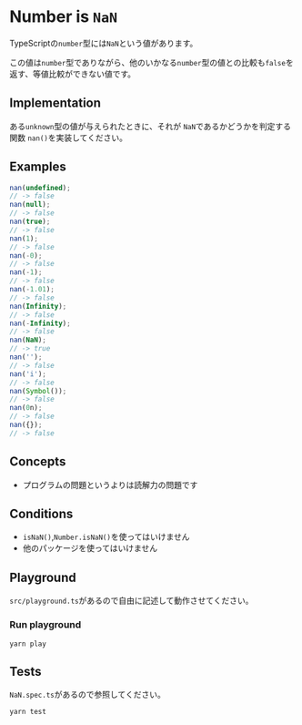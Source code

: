# Number is `NaN`

TypeScriptの`number`型には`NaN`という値があります。

この値は`number`型でありながら、他のいかなる`number`型の値との比較も`false`を返す、等値比較ができない値です。

## Implementation

ある`unknown`型の値が与えられたときに、それが `NaN`であるかどうかを判定する関数 `nan()`を実装してください。

## Examples

```typescript
nan(undefined);
// -> false
nan(null);
// -> false
nan(true);
// -> false
nan(1);
// -> false
nan(-0);
// -> false
nan(-1);
// -> false
nan(-1.01);
// -> false
nan(Infinity);
// -> false
nan(-Infinity);
// -> false
nan(NaN);
// -> true
nan('');
// -> false
nan('i');
// -> false
nan(Symbol());
// -> false
nan(0n);
// -> false
nan({});
// -> false
```

## Concepts

* プログラムの問題というよりは読解力の問題です

## Conditions

* `isNaN()`,`Number.isNaN()`を使ってはいけません
* 他のパッケージを使ってはいけません

## Playground

`src/playground.ts`があるので自由に記述して動作させてください。

### Run playground

```
yarn play
```

## Tests

`NaN.spec.ts`があるので参照してください。

```
yarn test
```